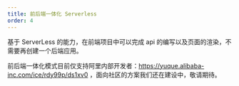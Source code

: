 ```yaml
---
title: 前后端一体化 Serverless
order: 4
---
```


基于 ServerLess 的能力，在前端项目中可以完成 api 的编写以及页面的渲染，不需要再创建一个后端应用。

前后端一体化模式目前仅支持阿里内部开发者：https://yuque.alibaba-inc.com/ice/rdy99p/ds1xv0 ，面向社区的方案我们还在建设中，敬请期待。
